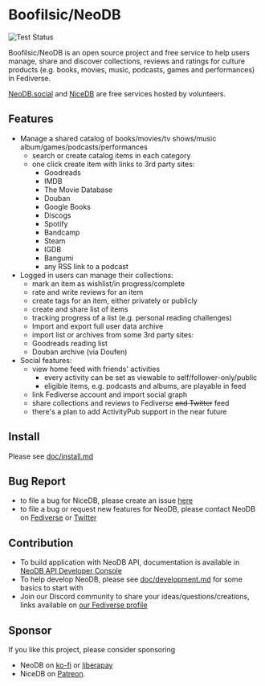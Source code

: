 # Boofilsic/NeoDB

![Test Status](https://github.com/neodb-social/neodb/actions/workflows/django.yml/badge.svg?branch=main)

Boofilsic/NeoDB is an open source project and free service to help users manage, share and discover collections, reviews and ratings for culture products (e.g. books, movies, music, podcasts, games and performances) in Fediverse.

[NeoDB.social](https://neodb.social) and [NiceDB](https://nicedb.org) are free services hosted by volunteers.

## Features
 - Manage a shared catalog of books/movies/tv shows/music album/games/podcasts/performances
 	 + search or create catalog items in each category
 	 + one click create item with links to 3rd party sites:
 	 	 * Goodreads
 	 	 * IMDB
 	 	 * The Movie Database
 	 	 * Douban
 	 	 * Google Books
 	 	 * Discogs
 	 	 * Spotify
 	 	 * Bandcamp
 	 	 * Steam
 	 	 * IGDB
 	 	 * Bangumi
 	 	 * any RSS link to a podcast
 - Logged in users can manage their collections:
 	 + mark an item as wishlist/in progress/complete
 	 + rate and write reviews for an item
 	 + create tags for an item, either privately or publicly
 	 + create and share list of items
 	 + tracking progress of a list (e.g. personal reading challenges)
 	 + Import and export full user data archive
 	 + import list or archives from some 3rd party sites:
   	 * Goodreads reading list
   	 * Douban archive (via Doufen)
 - Social features:
 	 + view home feed with friends' activities
 	 	 * every activity can be set as viewable to self/follower-only/public
 	   * eligible items, e.g. podcasts and albums, are playable in feed
 	 + link Fediverse account and import social graph
 	 + share collections and reviews to Fediverse ~~and Twitter~~ feed
 	 + there's a plan to add ActivityPub support in the near future

## Install
Please see [doc/install.md](doc/install.md)

## Bug Report
 - to file a bug for NiceDB, please create an issue [here](https://github.com/doubaniux/boofilsic/issues/new)
 - to file a bug or request new features for NeoDB, please contact NeoDB on [Fediverse](https://mastodon.social/@neodb) or [Twitter](https://twitter.com/NeoDBsocial)

## Contribution
 - To build application with NeoDB API, documentation is available in [NeoDB API Developer Console](https://neodb.social/developer/)
 - To help develop NeoDB, please see [doc/development.md](doc/development.md) for some basics to start with
 - Join our Discord community to share your ideas/questions/creations, links available on [our Fediverse profile](https://mastodon.social/@neodb)

## Sponsor
If you like this project, please consider sponsoring
 - NeoDB on [ko-fi](https://ko-fi.com/neodb) or [liberapay](https://liberapay.com/neodb)
 - NiceDB on [Patreon](https://patreon.com/tertius).
